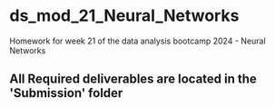 # ds_mod_21_Neural_Networks
Homework for week 21 of the data analysis bootcamp 2024 - Neural Networks

## All Required deliverables are located in the 'Submission' folder


